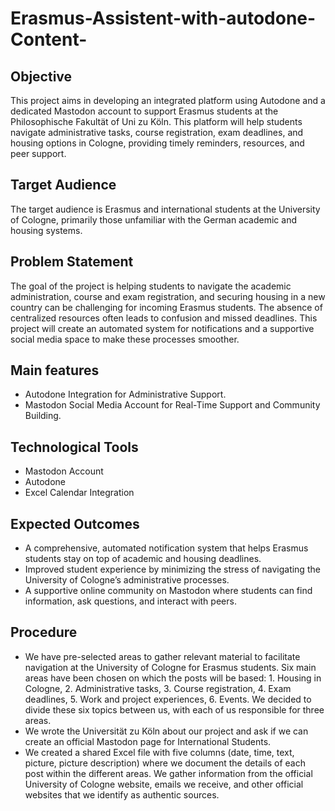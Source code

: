 # Erasmus-Assistent-with-autodone-Content-

## Objective 
This project aims in developing an integrated platform using Autodone and a dedicated Mastodon account to support Erasmus students at the Philosophische Fakultät of Uni zu Köln. This platform will help students navigate administrative tasks, course registration, exam deadlines, and housing options in Cologne, providing timely reminders, resources, and peer support.

## Target Audience 
The target audience is Erasmus and international students at the University of Cologne, primarily those unfamiliar with the German academic and housing systems.

## Problem Statement 
The goal of the project is helping students to navigate the academic administration, course and exam registration, and securing housing in a new country can be challenging for incoming Erasmus students. The absence of centralized resources often leads to confusion and missed deadlines. This project will create an automated system for notifications and a supportive social media space to make these processes smoother.

## Main features 
- Autodone Integration for Administrative Support. 
- Mastodon Social Media Account for Real-Time Support and Community Building.

## Technological Tools 
- Mastodon Account
- Autodone
- Excel Calendar Integration

## Expected Outcomes 
- A comprehensive, automated notification system that helps Erasmus students stay on top of academic and housing deadlines.
- Improved student experience by minimizing the stress of navigating the University of Cologne’s administrative processes.
- A supportive online community on Mastodon where students can find information, ask questions, and interact with peers.

## Procedure 
- We have pre-selected areas to gather relevant material to facilitate navigation at the University of Cologne for Erasmus students. Six main areas have been chosen on which the posts will be based: 1. Housing in Cologne, 2. Administrative tasks, 3. Course registration, 4. Exam deadlines, 5. Work and project experiences, 6. Events. We decided to divide these six topics between us, with each of us responsible for three areas.
- We wrote the Universität zu Köln about our project and ask if we can create an official Mastodon page for International Students. 
- We created a shared Excel file with five columns (date, time, text, picture, picture description) where we document the details of each post within the different areas. We gather information from the official University of Cologne website, emails we receive, and other official websites that we identify as authentic sources.
